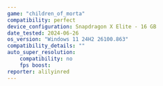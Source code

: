 ```yaml
---
game: "children_of_morta"
compatibility: perfect
device_configuration: Snapdragon X Elite - 16 GB
date_tested: 2024-06-26
os_version: "Windows 11 24H2 26100.863"
compatibility_details: ""
auto_super_resolution:
    compatibility: no
    fps boost: 
reporter: alilyinred
---
```

